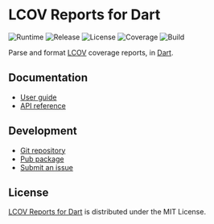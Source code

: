 # LCOV Reports for Dart
![Runtime](https://img.shields.io/badge/dart-%3E%3D2.6-brightgreen.svg) ![Release](https://img.shields.io/pub/v/lcov.svg) ![License](https://img.shields.io/badge/license-MIT-blue.svg) ![Coverage](https://coveralls.io/repos/github/cedx/lcov.dart/badge.svg) ![Build](https://github.com/cedx/lcov.dart/workflows/build/badge.svg)

Parse and format [LCOV](http://ltp.sourceforge.net/coverage/lcov.php) coverage reports, in [Dart](https://dart.dev).

## Documentation
- [User guide](https://dev.belin.io/lcov.dart)
- [API reference](https://dev.belin.io/lcov.dart/api)

## Development
- [Git repository](https://github.com/cedx/lcov.dart)
- [Pub package](https://pub.dev/packages/lcov)
- [Submit an issue](https://github.com/cedx/lcov.dart/issues)

## License
[LCOV Reports for Dart](https://dev.belin.io/lcov.dart) is distributed under the MIT License.
